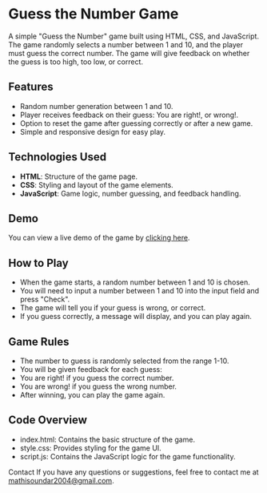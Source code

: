 # Guess the Number Game

A simple "Guess the Number" game built using HTML, CSS, and JavaScript. The game randomly selects a number between 1 and 10, and the player must guess the correct number. The game will give feedback on whether the guess is too high, too low, or correct.

## Features

- Random number generation between 1 and 10.
- Player receives feedback on their guess: You are right!, or wrong!.
- Option to reset the game after guessing correctly or after a new game.
- Simple and responsive design for easy play.

## Technologies Used

- **HTML**: Structure of the game page.
- **CSS**: Styling and layout of the game elements.
- **JavaScript**: Game logic, number guessing, and feedback handling.

## Demo

You can view a live demo of the game by [clicking here](#). 

## How to Play

- When the game starts, a random number between 1 and 10 is chosen.
- You will need to input a number between 1 and 10 into the input field and press "Check".
- The game will tell you if your guess is wrong, or correct.
- If you guess correctly, a message will display, and you can play again.
  
## Game Rules

- The number to guess is randomly selected from the range 1-10.
- You will be given feedback for each guess:
- You are right! if you guess the correct number.
- You are wrong! if you guess the wrong number.
- After winning, you can play the game again.

## Code Overview

- index.html: Contains the basic structure of the game.
- style.css: Provides styling for the game UI.
- script.js: Contains the JavaScript logic for the game functionality.

Contact
If you have any questions or suggestions, feel free to contact me at mathisoundar2004@gmail.com.

